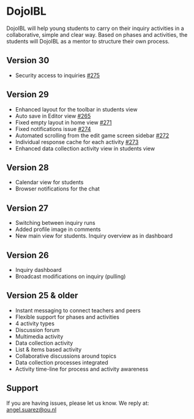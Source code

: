 DojoIBL 
========

DojoIBL will help young students to carry on their inquiry activities in a collaborative,
simple and clear way. Based on phases and activities, the students will DojoIBL as a mentor to 
structure their own process.

Version 30
----------
- Security access to inquiries [#275](https://github.com/WELTEN/dojo-ibl/issues/275)


Version 29
----------
- Enhanced layout for the toolbar in students view
- Auto save in Editor view [#265](https://github.com/WELTEN/dojo-ibl/issues/265)
- Fixed empty layout in home view [#271](https://github.com/WELTEN/dojo-ibl/issues/271)
- Fixed notifications issue [#274](https://github.com/WELTEN/dojo-ibl/issues/274)
- Automated scrolling from the edit game screen sidebar [#272](https://github.com/WELTEN/dojo-ibl/issues/272)
- Individual response cache for each activity [#273](https://github.com/WELTEN/dojo-ibl/issues/273)
- Enhanced data collection activity view in students view

Version 28
----------
- Calendar view for students
- Browser notifications for the chat

Version 27
----------
- Switching between inquiry runs
- Added profile image in comments
- New main view for students. Inquiry overview as in dashboard

Version 26
----------
- Inquiry dashboard
- Broadcast modifications on inquiry (pulling)

Version 25 & older
------------------
- Instant messaging to connect teachers and peers
- Flexible support for phases and activities
- 4 activity types
 - Discussion forum
 - Multimedia activity
 - Data collection activity
 - List & items based activity
- Collaborative discussions around topics
- Data collection processes integrated
- Activity time-line for process and activity awareness



Support
-------
If you are having issues, please let us know.
We reply at: angel.suarez@ou.nl
